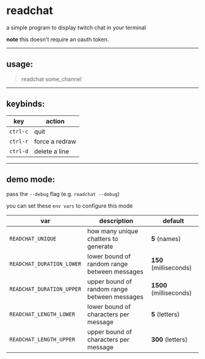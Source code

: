 # readchat

a simple program to display twitch chat in your terminal

**note** this doesn't require an oauth token.

---

## usage:

> readchat some_channel

---

## keybinds:

| key      | action         |
| -------- | -------------- |
| `ctrl-c` | quit           |
| `ctrl-r` | force a redraw |
| `ctrl-d` | delete a line  |

---

## demo mode:

pass the `--debug` flag (e.g. `readchat --debug`)

you can set these `env vars` to configure this mode

| var                       | description                                  | default                 |
| ------------------------- | -------------------------------------------- | ----------------------- |
| `READCHAT_UNIQUE`         | how many unique chatters to generate         | **5** (names)           |
| `READCHAT_DURATION_LOWER` | lower bound of random range between messages | **150** (milliseconds)  |
| `READCHAT_DURATION_UPPER` | upper bound of random range between messages | **1500** (milliseconds) |
| `READCHAT_LENGTH_LOWER`   | lower bound of characters per message        | **5** (letters)         |
| `READCHAT_LENGTH_UPPER`   | upper bound of characters per message        | **300** (letters)       |
